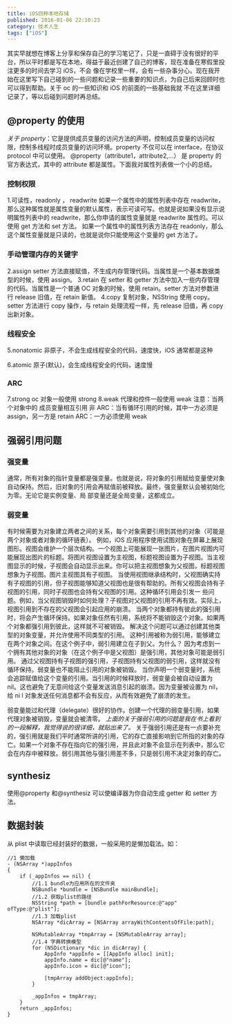 ```yaml
---
title: iOS四种本地存储
published: 2016-01-06 22:10:23
category: 技术人生
tags: ["iOS"]
---
```


其实早就想在博客上分享和保存自己的学习笔记了，只是一直碍于没有很好的平台，所以平时都是写在本地，得益于最近创建了自己的博客，现在准备在寒假里投注更多的时间去学习 iOS，不会
像在学校里一样，会有一些杂事分心。现在我开始在这里写下自己碰到的一些问题和记录一些重要的知识点，为自己后来回顾时也可以得到帮助。关于 oc 的一些知识和 iOS 的前面的一些基础我就
不在这里详细记录了，等以后碰到问题时再总结。

## @property 的使用

_关于 property_：它是提供成员变量的访问方法的声明，控制成员变量的访问权限，控制多线程时成员变量的访问环境。property 不仅可以在 interface，在协议 protocol 中可以使用。
@property（attribute1，attribute2,...） 是 property 的官方表达式，其中的 attribute 都是属性。下面我对属性列表做一个小的总结。

### 控制权限

1.可读性，readonly ， readwrite
如果一个属性中的属性列表中存在 readwrite，那么这种属性就是属性变量的默认属性，表示可读可写。也就是说如果没有显示说明属性列表中的 readwrite，那么你申请的属性变量就是
readwrite 属性的。可以使用 get 方法和 set 方法。
如果一个属性中的属性列表方法存在 readonly，那么这个属性变量就是只读的，也就是说你只能使用这个变量的 get 方法了。

### 手动管理内存的关键字

2.assign
setter 方法直接赋值，不生成内存管理代码。当属性是一个基本数据类型的时候，使用 assign。
3.retain
在 setter 和 getter 方法中加入一些内存管理的代码。当属性是一个普通 OC 对象的时候，使用 retain。setter 方法对参数进行 release 旧值，在 retain 新值。
4.copy
复制对象，NSString 使用 copy。setter 方法进行 copy 操作，与 retain 处理流程一样，先 release 旧值，再 copy 出新对象。

### 线程安全

5.nonatomic
非原子，不会生成线程安全的代码，速度快，iOS 通常都是这种

<!-- more -->

6.atomic
原子(默认)，会生成线程安全的代码，速度慢

### ARC

7.strong
oc 对象一般使用 strong
8.weak
代理和控件一般使用 weak
注意：当两个对象中的 成员变量相互引用
非 ARC：当有循环引用的时候，其中一方必须是 assign，另一方是 retain
ARC：一方必须使用 weak

## 强弱引用问题

### 强变量

通常，所有对象的指针变量都是强变量。也就是说，将对象的引用赋给变量使对象自动保持。然后，旧对象的引用会再赋值前被释放。最终，强变量默认会被初始化为零。无论它是实例变量、局
部变量还是全局变量，这都成立。

### 弱变量

有时候需要为对象建立两者之间的关系，每个对象需要引用到其他的对象（可能是两个对象或者对象的循环链表）。
例如，iOS 应用程序使用试图对象在屏幕上展现图形。视图会维护一个层次结构。一个视图上可能展现一张图片，在图片视图内可能展现出图片的标题。将图片视图设置为主视图，标题视图设置为子视图。当主视图显示的时候，子视图会自动显示出来。你可以把主视图想象为父视图，标题视图想象为子视图。图片主视图具有子视图。
当使用视图继承结构时，父视图确实持有子视图的引用，但子视图能够知道父视图也是很有帮助的。所有父视图会持有子视图的引用，同时子视图也会持有父视图的引用。这种循环引用会引发一
些问题。例如，当父视图销毁时如何处理？子视图对父视图的引用不再有效。实际上，视图引用到不存在的父视图会引起应用的崩溃。
当两个对象都持有彼此的强引用时，将会产生循环保持。如果对象任然有引用，系统将不能销毁这个对象。如果两个对象都强引用到彼此，这样就不可被销毁。
解决这个问题可以通过创建其他类型的对象变量，并允许使用不同类型的引用。 这种引用被称为弱引用，能够建立在两个对象之间。在这个例子中，弱引用建立在子到父。为什么？
因为考虑到一个拥有其他对象的对象（在这个例子中是父视图）是强引用，其他对象可能是弱引用。
通过父视图持有子视图的强引用，子视图持有父视图的弱引用，这样就没有循环保持。弱变量也不能阻止引用的对象被销毁。
当你声明一个弱变量时，系统会追踪赋值给这个变量的引用。当引用的时候释放时，弱变量会被自动设置为 nil。这也避免了无意间给这个变量发送消息引起的崩溃。因为变量被设置为 nil，给 ni
l 对象发送任何消息都不会有反应，从而有效避免了崩溃的发生。

弱变量能过和代理（delegate）很好的协作。创建一个代理的弱变量引用，如果代理对象被销毁，变量就会被清零。
_上面的关于强弱引用的问题是我在书上看到的一段解释，我觉得说的很详细，就贴出来了。_
关于强弱引用还是有一点要补充的，强引用就是我们平时通常所讲的引用，它的存亡直接影响到它所指的对象的存亡。如果一个对象不存在指向它的强引用，并且此对象不会显示在列表中，那么它
会在内存中被释放。弱引用其他与强引用差不多，只是弱引用不决定对象的存亡。

## synthesiz

使用@property 和@synthesiz 可以使编译器为你自动生成 getter 和 setter 方法。

## 数据封装

从 plist 中读取已经封装好的数据，一般采用的是懒加载法。如：

```
//1 懒加载
- (NSArray *)appInfos
{
    if (_appInfos == nil) {
        //1.1 bundle为应用所在的文件夹
        NSBundle *bundle = [NSBundle mainBundle];
        //1.2 获取plist的路径
        NSString *path = [bundle pathForResource:@"app" ofType:@"plist"];
        //1.3 加载plist
        NSArray *dicArray = [NSArray arrayWithContentsOfFile:path];

        NSMutableArray *tmpArray = [NSMutableArray array];
        //1.4 字典转换模型
        for (NSDictionary *dic in dicArray) {
            AppInfo *appInfo = [[AppInfo alloc] init];
            appInfo.name = dic[@"name"];
            appInfo.icon = dic[@"icon"];

            [tmpArray addObject:appInfo];
        }

        _appInfos = tmpArray;
    }
    return _appInfos;
}
```
